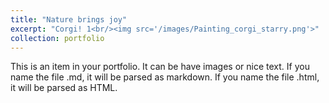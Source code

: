 ```yaml
---
title: "Nature brings joy"
excerpt: "Corgi! 1<br/><img src='/images/Painting_corgi_starry.png'>"
collection: portfolio
---
```


This is an item in your portfolio. It can be have images or nice text. If you name the file .md, it will be parsed as markdown. If you name the file .html, it will be parsed as HTML. 
